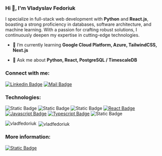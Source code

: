<h3 align="left">Hi 👋, I'm Vladyslav Fedoriuk</h1>
<p align="left">I specialize in full-stack web development with <b>Python</b> and <b>React.js</b>, boasting a strong proficiency in databases, software architecture, and machine learning. With a passion for crafting robust solutions, I continuously deepen my expertise in cutting-edge technologies.</p>

- 🌱 I’m currently learning **Google Cloud Platform, Azure, TailwindCSS, Next.js**

- 💬 Ask me about **Python, React, PostgreSQL / TimescaleDB**

<h3 align="left">Connect with me:</h3>

[![Linkedin Badge](https://img.shields.io/badge/-Vladyslav_Fedoriuk-0e76a8?style=flat&labelColor=0e76a8&logo=linkedin&logoColor=white)](https://www.linkedin.com/in/vladyslav-fedoriuk/) [![Mail Badge](https://img.shields.io/badge/-Vladyslav_Fedoriuk-c0392b?style=flat&labelColor=c0392b&logo=gmail&logoColor=white)](mailto:vlad.fedoriuk2000@gmail.com)


<h3 align="left">Technologies:</h3>

![Static Badge](https://img.shields.io/badge/Python-%2300695f?style=for-the-badge&logo=python&labelColor=black) ![Static Badge](https://img.shields.io/badge/Django-%23009688?style=for-the-badge&logo=django&labelColor=black) ![Static Badge](https://img.shields.io/badge/FastAPI-%2333ab9f?style=for-the-badge&logo=fastapi&labelColor=black) [![React Badge](https://img.shields.io/badge/-React-61DBFB?style=for-the-badge&labelColor=black&logo=react&logoColor=61DBFB)](#) [![Javascript Badge](https://img.shields.io/badge/-Javascript-F0DB4F?style=for-the-badge&labelColor=black&logo=javascript&logoColor=F0DB4F)](#) [![Typescript Badge](https://img.shields.io/badge/-Typescript-007acc?style=for-the-badge&labelColor=black&logo=typescript&logoColor=007acc)](#)
![Static Badge](https://img.shields.io/badge/PostgreSQL-%231c54b2?style=for-the-badge&logo=postgresql&labelColor=%23eeeeee)


<p><img align="left" src="https://github-readme-stats.vercel.app/api/top-langs?username=vladfedoriuk&show_icons=true&locale=en&layout=compact" alt="vladfedoriuk" /></p>

<p>&nbsp;<img align="center" src="https://github-readme-stats.vercel.app/api?username=vladfedoriuk&show_icons=true&locale=en" alt="vladfedoriuk" /></p>

<h3 align="left">More information:</h3>

[![Static Badge](https://img.shields.io/badge/%20Download_my_resume-%23eceff1?style=social&logo=googledocs&labelColor=%23eceff1)](https://github.com/user-attachments/files/18633151/Vladyslav_Fedoriuk_resume.pdf)
